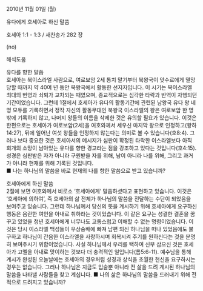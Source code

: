 2010년 11월 01일 (월)

유다에게 호세아로 하신 말씀



호세아 1:1 - 1:3 / 새찬송가 282 장


(no)

해석도움





유다를 향한 말씀  
호세아는 북이스라엘 사람으로, 여로보암 2세 통치 말기부터 북왕국이 앗수르에게 멸망당할 때까지 약 40여 년 동안 북왕국에서 활동한 선지자입니다. 이 시기는 북이스라엘 최대의 번영과 쇠퇴가 교차되는 때였으며, 종교적으로는 심각한 타락과 반역이 자행되던 기간이었습니다. 그런데 1절에서 호세아가 유다의 활동기간에 관련된 남왕국 유다 왕 네 명 모두를 기록하면서 정작 자신의 활동무대인 북왕국 이스라엘의 왕은 여로보암 한 명밖에 기록하지 않고, 나머지 왕들의 이름을 삭제한 것은 유의할 필요가 있습니다. 이것은 한편으로는 호세아가 여로보암(2세)을 여호와께서 세우신 마지막 왕으로 인정하고(왕하14:27), 뒤에 일어난 여섯 왕들을 인정하지 않는다는 의미로 볼 수 있습니다(호8:4). 그러나 보다 중요한 것은 호세아서의 메시지가 심판이 확정된 타락한 이스라엘보다 아직 회개의 소망이 남아있는 유다를 향한 경고라는 점을 강조하고 있다는 것입니다(호4:15). 성경은 심판받은 자가 아니라 구원받을 자를 위해, 남이 아니라 나를 위해, 그리고 과거가 아니라 현재를 위해 기록된 것입니다.  
■ 나는 하나님의 말씀을 바로 현재의 나를 향한 말씀으로 받고 있습니까?

호세아에게 하신 말씀  
2절에 보면 여호와께서 비로소 ‘호세아에게’ 말씀하셨다고 표현하고 있습니다. 이것은 ‘호세아에 의하여’, 즉 호세아의 삶 전체가 하나님의 말씀을 전달하는 수단이 되었음을 보여주고 있습니다. 그런데 하나님께서 당신의 뜻을 계시하기 위해 호세아에게 요구하신 행동은 음란한 여인을 아내로 취하라는 것이었습니다. 이 같은 요구는 성결한 결혼을 꿈꾸고 있었을 청년 호세아에게 너무나도 고통스럽고 이해할 수 없는 명령이었습니다. 이것은 당시 이스라엘 백성들이 우상숭배에 빠져 남편 되신 하나님을 떠나 있었음에도 불구하고 하나님이 간음한 이스라엘을 사랑하시며 회복시켜 주기를 원하신다는 것을 분명히 보여주시기 위함이었습니다. 사실 하나님께서 우리를 택하여 신부 삼으신 것은 호세아가 고멜을 아내로 맞이하는 것보다 더 충격적인 일입니다(롬5:6-11). 예수님을 통해 계시가 완성된 오늘날에는 호세아의 경우처럼 성경과 상식을 초월한 헌신을 요구하시는 경우는 없습니다. 그러나 하나님은 지금도 입술뿐 아니라 전 삶을 드려 계시된 하나님의 말씀을 나타낼 사람들을 찾고 계십니다. 
■ 나의 삶은 하나님의 말씀을 드러내기 위해 전적으로 드려지고 있습니까?